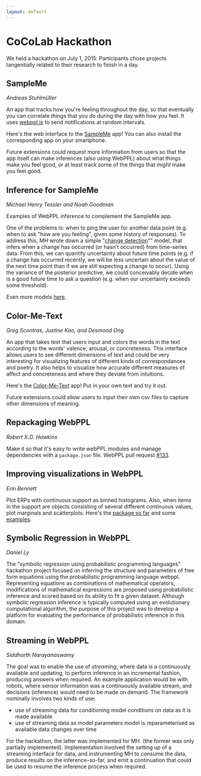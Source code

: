 ```yaml
---
layout: default
---
```


# CoCoLab Hackathon

We held a hackathon on July 1, 2015. Participants chose projects tangentially related to their research to finish in a day.

## SampleMe
*Andreas Stuhlmüller*

An app that tracks how you're feeling throughout the day, so that eventually you can correlate things that you do during the day with how you feel. It uses [webppl.js](https://github.com/probmods/webppl) to send notifications at random intervals.

Here's the web interface to the [SampleMe](http://sampleme.io/) app! You can also install the corresponding app on your smartphone.

Future extensions could request more information from users so that the app itself can make inferences (also using WebPPL) about what things make you feel good, or at least track some of the things that *might* make you feel good.

## Inference for SampleMe
*Michael Henry Tessler and Noah Goodman*

Examples of WebPPL inference to complement the SampleMe app.

<!-- And a [coffee model](https://github.com/stuhlmueller/sampleme/blob/master/models/coffeeRegression.wppl) for figuring out whether coffee makes me happier. -->
<!-- I implemented a few data analysis models that approach general problems relating to Andreas’s SampleMe project. -->

One of the problems is: when to ping the user for another data point (e.g. when to ask "how are you feeling", given some history of responses). To address this, MH wrote down a simple "[change detection](https://github.com/stuhlmueller/sampleme/blob/master/models/detectChanges.wppl)"" model, that infers when a change has occurred (or hasn’t occurred) from time-series data. From this, we can quantify uncertainty about future time points (e.g. if a change has occurred recently, we will be less uncertain about the value of the next time point than if we are still expecting a change to occur). Using the variance of the posterior predictive, we could conceivably decide when is a good future time to ask a question (e.g. when our uncertainty exceeds some threshold).

Even more models [here](https://github.com/stuhlmueller/sampleme/tree/master/models).

## Color-Me-Text
*Greg Scontras, Justine Kao, and Desmond Ong*

An app that takes text that users input and colors the words in the text according to the words' valence, arousal, or concreteness. This interface allows users to see different dimensions of text and could be very interesting for visualizing features of different kinds of correspondances and poetry. It also helps to visualize how accurate different measures of affect and concreteness and where they deviate from intuitions.

Here's the [Color-Me-Text](http://cocolab.stanford.edu/cgi-bin/colorMeText/) app! Put in your own text and try it out.

Future extensions could allow users to input their own csv files to capture other dimensions of meaning.

## Repackaging WebPPL
*Robert X.D. Hawkins*

Make it so that it's easy to write webPPL modules and manage dependencies with a `package.json` file. WebPPL pull request [#133](https://github.com/probmods/webppl/pull/133).

## Improving visualizations in WebPPL
*Erin Bennett*

Plot ERPs with continuous support as binned histograms. Also, when items in the support are objects consisting of several different continuous values, plot marginals and scatterplots. Here's the [package so far](https://github.com/erindb/webppl-viz) and some [examples](http://web.stanford.edu/~erindb/webppl-viz/).

## Symbolic Regression in WebPPL
*Daniel Ly*

The "symbolic regression using probabilistic programming languages" hackathon project focused on inferring the structure and parameters of free form equations using the probabilistic programming language webppl. Representing equations as combinations of mathematical operators, modifications of mathematical expressions are proposed using probabilistic inference and scored based on its ability to fit a given dataset. Although symbolic regression inference is typically computed using an evolutionary computational algorithm, the purpose of this project was to develop a platform for evaluating the performance of probabilistic inference in this domain.

## Streaming in WebPPL
*Siddharth Narayanaswamy*

The goal was to enable the use of _streaming_, where data is a continuously
available and updating, to perform inference in an incremental fashion,
producing answers when required. An example application would be with robots,
where sensor information was a continuously available stream, and decisions
(inference) would need to be made on demand.
The framework nominally involves two kinds of use:
 - use of streaming data for conditioning
   model conditions on data as it is made available
 - use of streaming data as model parameters
   model is reparameterised as available data changes over time

For the hackathon, the latter was implemented for MH. (the former was only
partially implemented). Implementation involved the setting up of a streaming
interface for data, and instrumenting MH to consume the data, produce results on
the inference-so-far, and emit a continuation that could be used to resume the
inference process when required.

<!-- ## Personal Webpage
http://ovsazonova.github.io/ -->